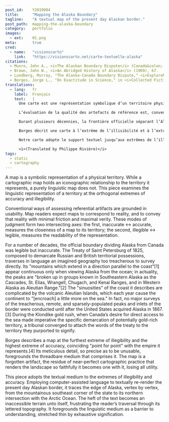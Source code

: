 ```yaml
---
post_id:    Y2019004
title:      "Mapping the Alaska Boundary"
tagline:    "A textual map of the present day Alaskan border."
post_path:  mapping-the-alaska-boundary
category:   portfolio
images:
  - ext:    01.png
meta:       true
cred:
  - name:   "visionscarto"
    link:   "https://visionscarto.net/carte-textuelle-alaska"
citations:
  - Munro, John A., <i>The Alaskan Boundary Dispute</i> (Canada&colon; The Copp Clark Publishing Company, 1970), 9.
  - Brown, John W., <i>An Abridged History of Alaska</i> (1909), 67. 
  - Lundberg, Murray, "The Alaska-Canada Boundary Dispute," <i>ExploreNorth</i>, accessed March 2020, <a href="http://www.explorenorth.com/library/history/alaska-canada-boundary_dispute.html" target="_blank">http://www.explorenorth.com/library/history/alaska-canada-boundary_dispute.html</a>.
  - Borges, Jorge L., "On Exactitude in Science," in <i>Collected Fictions</i>, trans. Andrew Hurley (1999).
translations:
  - lang:   fr
    label:  Français
    text:   |
      Une carte est une représentation symbolique d’un territoire physique. Si la « carte cartographique » représente un territoire au moyen d’une relation iconographique, ce n’est pas le cas d’une carte comme celle présentée ci-dessus. Purement textuelle, cette carte interroge la représentation linguistique d’un territoire aux extrêmes orthogonaux de la précision et de l’illisibilité.<br/><br/>

      L’évaluation de la qualité des artefacts de référence est, conventionnellement, fondée sur la facilité d’utilisation. La personne qui va employer une carte s’attend à ce qu’elle corresponde à la réalité, et à ce qu’elle transmette cette réalité avec un minimum de friction et un maximum de vérité. Ces modes de jugement forment deux axes orthogonaux : le premier, imprécis ↔ précis, mesure la proximité d’une carte avec son territoire ; le second, illisible ↔ lisible, mesure la lisibilité de la représentation.<br/><br/>

      Durant plusieurs décennies, la frontière officielle séparant l’Alaska du Canada était lisible mais inexacte. Le traité de Saint-Pétersbourg de 1825, qui délimite les possessions territoriales russes et britanniques, traverse en langage une géographie imaginaire trop traître pour être arpentée directement. De fait, « ses montagnes qui s’étendent dans une direction parallèle à la côte », décrites par John Munro,[1] n’apparaissent continues que lorsque l’on observe l’Alaska depuis l’océan. En réalité, les sommets sont, comme le précise John Brown, « répartis en groupes connus dans le sud-est de l’Alaska sous le nom de Cascades, St. Elias, Wrangell, Chugach et Montagnes Kenai, et dans l’ouest de l’Alaska sous le nom de Chaîne aléoutienne ».[2] Les « sinuosités » de la côte qu’il décrit sont compliquées par les îles Aléoutiennes, qui chaque année font que le continent « empiète un peu plus sur la mer ». En fait, aucun relevé systématique des pics et des bras de mer —traîtres, éloignés et peu peuplés— de la côte n’avait été effectué avant l’achat de l’Alaska par les États-Unis à l’empire russe en 1867.[3] Pendant la ruée vers l’or du Klondike, lorsque la volonté du Canada d’avoir un accès direct à la mer a rendu impérative la démarcation spécifique d’un territoire potentiellement riche en or, il a fallu réunir un tribunal pour relier les mots inscrits dans le traité de 1825 au territoire qu’ils étaient censés délimiter.<br/><br/>

      Borges décrit une carte à l’extrême de l’illisibilité et à l’extrême de la précision, coïncidant « point par point » avec l’empire qu’elle représente.[4] Son détail minutieux, si précis qu’il en devient inutilisable, met en avant le support évanescent qui le compose. La carte est un artefact oublié, le résidu d’une pratique cartographique quasi parfaite qui rend le paysage si fidèlement qu’elle ne fait plus qu’un avec lui, perdant ainsi toute utilité.<br/><br/>

      Notre carte adopte le support textuel jusqu’aux extrêmes de l’illisibilité et de la précision. Utilisant un langage généré par ordinateur pour restituer en phrases l’actuelle frontière de l’Alaska avec une minutieuse véracité, elle retrace le bord de l’Alaska, nœud par nœud, depuis le coin montagneux du sud-est de l’État jusqu’à son intersection nord avec l’océan Arctique. Le poids du texte en fait un terrain inaccessible en soi, frustrant la lectrice ou le lecteur dans son parcours à travers sa topo-typo-graphie. La carte présente le médium linguistique comme une barrière à la compréhension, qui se délite dans un effort d’épuisement de la signification.<br><br/>

      <i>(Translated by Philippe Rivière)</i>
tags:
  - static
  - cartography
---
```

A map is a symbolic representation of a physical territory. While a cartographic map holds an iconographic relationship to the territory it represents, a purely linguistic map does not. This piece examines the linguistic representation of a territory at the orthogonal extremes of accuracy and illegibility.

Conventional ways of assessing referential artifacts are grounded in usability. Map readers expect maps to correspond to reality, and to convey that reality with minimal friction and maximal verity. These modes of judgment form two intersecting axes: the first, inaccurate ↔ accurate, measures the closeness of a map to its territory; the second, illegible ↔ legible, measures the readability of the representation. 

For a number of decades, the official boundary dividing Alaska from Canada was legible but inaccurate. The Treaty of Saint Petersburg of 1825, composed to demarcate Russian and British territorial possessions, traverses in language an imagined geography too treacherous to survey directly. Its "mountains which extend in a direction parallel to the coast"[1] appear continuous only when viewing Alaska from the ocean; in actuality, the peaks are "broken up in groups known in Southeastern Alaska as the Cascades, St. Elias, Wrangell, Chugach, and Kenai Ranges, and in Western Alaska as Aleutian Range."[2] The "sinuosities" of the coast it describes are complicated by the volcanic Aleutian Islands, which each year cause the continent to "[encroach] a little more on the sea." In fact, no major surveys of the treacherous, remote, and sparsely-populated peaks and inlets of the border were conducted until after the United States acquired Alaska in 1867.[3] During the Klondike gold rush, when Canada’s desire for direct access to the sea made imperative the specific demarcation of potentially gold-rich territory, a tribunal converged to attach the words of the treaty to the territory they purported to signify.

Borges describes a map at the furthest extreme of illegibility and the highest extreme of accuracy, coinciding "point for point" with the empire it represents.[4] Its meticulous detail, so precise as to be unusable, foregrounds the threadbare medium that comprises it. The map is a forgotten artifact, the residue of near-perfect cartographic practice that renders the landscape so faithfully it becomes one with it, losing all utility.

This piece adopts the textual medium to the extremes of illegibility and accuracy. Employing computer-assisted language to textually re-render the present day Alaskan border, it traces the edge of Alaska, vertex by vertex, from the mountainous southeast corner of the state to its northern intersection with the Arctic Ocean. The heft of the text becomes an inaccessible terrain unto itself, frustrating the reader’s traversal through its lettered topography. It foregrounds the linguistic medium as a barrier to understanding, stretched thin by exhaustive signification.